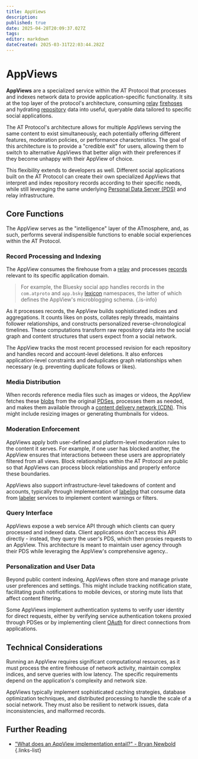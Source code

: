 ```yaml
---
title: AppViews
description: 
published: true
date: 2025-04-28T20:09:37.027Z
tags: 
editor: markdown
dateCreated: 2025-03-31T22:03:44.282Z
---
```


# AppViews
**AppViews** are a specialized service within the AT Protocol that processes and indexes network data to provide application-specific functionality. It sits at the top layer of the protocol's architecture, consuming [relay](/en/wiki/reference/core-architecture/relay) [firehoses](/en/wiki/reference/networking/firehose) and hydrating [repository](/en/wiki/reference/core-architecture/pds) data into useful, queryable data tailored to specific social applications.

The AT Protocol's architecture allows for multiple AppViews serving the same content to exist simultaneously, each potentially offering different features, moderation policies, or performance characteristics. The goal of this architecture is to provide a "credible exit" for users, allowing them to switch to alternative AppViews that better align with their preferences if they become unhappy with their AppView of choice.

This flexibility extends to developers as well. Different social applications built on the AT Protocol can create their own specialized AppViews that interpret and index repository records according to their specific needs, while still leveraging the same underlying [Personal Data Server (PDS)](/en/wiki/reference/core-architecture/pds) and relay infrastructure. 

## Core Functions
The AppView serves as the "intelligence" layer of the ATmosphere, and, as such, performs several indispensible functions to enable social experiences within the AT Protocol.

### Record Processing and Indexing
The AppView consumes the firehouse from a [relay](/en/wiki/reference/core-architecture/relay) and processes [records](/en/wiki/reference/data/records) relevant to its specific application domain.

> For example, the Bluesky social app handles records in the `com.atproto` and `app.bsky` [lexicon](/en/wiki/reference/lexicons) namespaces, the latter of which defines the AppView's microblogging schema.
{.is-info}

As it processes records, the AppView builds sophisticated indices and aggregations. It counts likes on posts, collates reply threads, maintains follower relationships, and constructs personalized reverse-chronological timelines. These computations transform raw repository data into the social graph and content structures that users expect from a social network.

The AppView tracks the most recent processed revision for each repository and handles record and account-level deletions. It also enforces application-level constraints and deduplicates graph relationships when necessary (e.g. preventing duplicate follows or likes).

### Media Distribution
When records reference media files such as images or videos, the AppView fetches these [blobs](/en/wiki/reference/data/blobs) from the original [PDSes](/en/wiki/reference/core-architecture/pds), processes them as needed, and makes them available through a [content delivery network (CDN)](https://en.wikipedia.org/wiki/Content_delivery_network). This might include resizing images or generating thumbnails for videos.

### Moderation Enforcement
AppViews apply both user-defined and platform-level moderation rules to the content it serves. For example, if one user has blocked another, the AppView ensures that interactions between these users are appropriately filtered from all views. Block relationships within the AT Protocol are public so that AppViews can process block relationships and properly enforce these boundaries.

AppViews also support infrastructure-level takedowns of content and accounts, typically through implementation of [labeling](/en/wiki/reference/opinionated-services/labels) that consume data from [labeler](/en/wiki/reference/opinionated-services/labelers) services to implement content warnings or filters.

### Query Interface
AppViews expose a web service API through which clients can query processed and indexed data. Client applications don't access this API directly - instead, they query the user's PDS, which then proxies requests to an AppView. This architecture is meant to maintain user agency through their PDS while leveraging the AppView's comprehensive agency..

### Personalization and User Data
Beyond public content indexing, AppViews often store and manage private user preferences and settings. This might include tracking notification state, facilitating push notifications to mobile devices, or storing mute lists that affect content filtering.

Some AppViews implement authentication systems to verify user identity for direct requests, either by verifying service authentication tokens proxied through PDSes or by implementing client [OAuth](/en/wiki/reference/networking/oauth) for direct connections from applications.

## Technical Considerations
Running an AppView requires significant computational resources, as it must process the entire firehouse of network activity, maintain complex indices, and serve queries with low latency. The specific requirements depend on the application's complexity and network size.

AppViews typically implement sophisticated caching strategies, database optimization techniques, and distributed processing to handle the scale of a social network. They must also be resilient to network issues, data inconsistencies, and malformed records. 

## Further Reading
- ["What does an AppView implementation entail?" - Bryan Newbold](https://github.com/bluesky-social/atproto/discussions/2961)
{.links-list}
